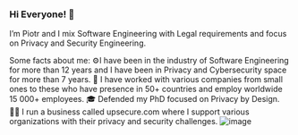 ### Hi Everyone! 👋

I’m Piotr  and I mix Software Engineering with Legal requirements and focus on Privacy and Security Engineering.

Some facts about me:
⚙️I have been in the industry of Software Engineering for more than 12 years and I have been in Privacy and Cybersecurity space for more than 7 years. 
🏢 I have worked with various companies from small ones to these who have presence in 50+ countries and employ worldwide 15 000+ employees.
🎓 Defended my PhD focused on Privacy by Design.
🧑‍💼 I run a business called upsecure.com where I support various organizations with their privacy and security challenges.
![image](https://github.com/pypetey/pypetey/assets/2168189/bc2d9658-588e-4622-8431-b32a33a3d95c)



<!--
**pypetey/pypetey** is a ✨ _special_ ✨ repository because its `README.md` (this file) appears on your GitHub profile.

Here are some ideas to get you started:

- 🔭 I’m currently working on ...
- 🌱 I’m currently learning ...
- 👯 I’m looking to collaborate on ...
- 🤔 I’m looking for help with ...
- 💬 Ask me about ...
- 📫 How to reach me: ...
- 😄 Pronouns: ...
- ⚡ Fun fact: ...
-->
